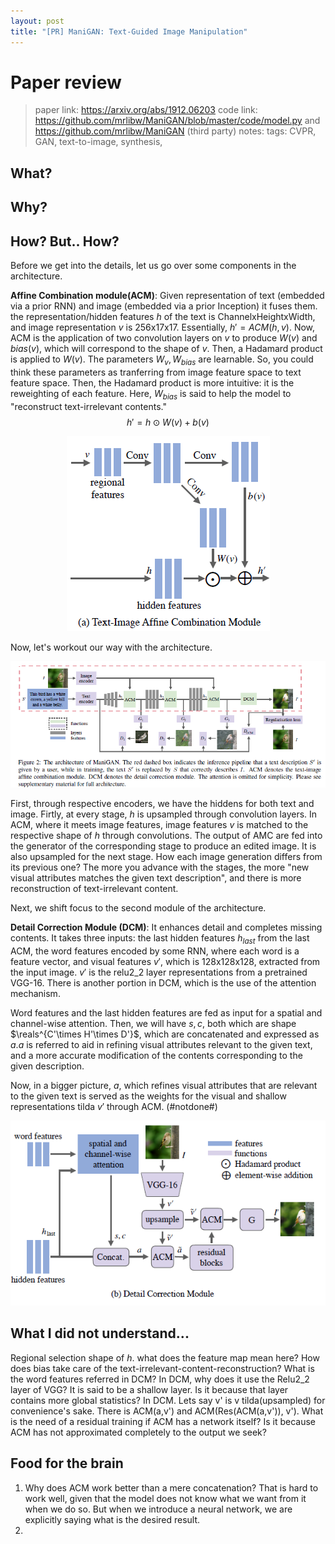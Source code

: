 ```yaml
---
layout: post
title: "[PR] ManiGAN: Text-Guided Image Manipulation"
---
```


# Paper review
>paper link: https://arxiv.org/abs/1912.06203
>code link: https://github.com/mrlibw/ManiGAN/blob/master/code/model.py and https://github.com/mrlibw/ManiGAN (third party)
>notes: 
>tags: CVPR, GAN,  text-to-image, synthesis, 

## What?

## Why?

## How? But.. How?
Before we get into the details, let us go over some components in the architecture.  

**Affine Combination module(ACM)**: Given representation of text (embedded via a prior RNN) and image (embedded via a prior Inception) it fuses them. the representation/hidden features $h$ of the text is ChannelxHeightxWidth, and image representation $v$ is 256x17x17. Essentially, $h' = ACM(h,v)$. Now, ACM is the application of two convolution layers on $v$ to produce $W(v)$ and $bias(v)$, which will correspond to the shape of $v$. Then, a Hadamard product is applied to $W(v)$. The parameters $W_v, W_{bias}$ are learnable. So, you could think these parameters as tranferring from image feature space to text feature space. Then, the Hadamard product is more intuitive: it is the reweighting of each feature. Here, $W_{bias}$ is said to help the model to "reconstruct text-irrelevant contents."
$$h' = h\odot W(v)+b(v)$$
<p align="center">
  <img src="/assets/ManiGAN_ACM.png" />
</p>
Now, let's workout our way with the architecture.   
<p align="center">
  <img src="/assets/ManiGAN_architecture.png" />
</p> 

First, through respective encoders, we have the hiddens for both text and image. Firtly, at every stage, $h$ is upsampled through convolution layers. In ACM, where it meets image features, image features $v$ is matched to the respective shape of $h$ through convolutions. The output of AMC are fed into the generator of the corresponding stage to produce an edited image. It is also upsampled for the next stage. How each image generation differs from its previous one? The more you advance with the stages, the more "new visual attributes matches the given text description", and there is more reconstruction of text-irrelevant content. 

Next, we shift focus to the second module of the architecture.

**Detail Correction Module (DCM)**: It enhances detail and completes missing contents. It takes three inputs: the last hidden features $h_{last}$ from the last ACM, the word features encoded by some RNN, where each word is a feature vector, and visual features $v'$, which is 128x128x128, extracted from the input image. $v'$ is the relu2_2 layer representations from a pretrained VGG-16. There is another portion in DCM, which is the use of the attention mechanism.  

Word features and the last hidden features are fed as input for a spatial and channel-wise attention. Then, we will have $s, c$, both which are shape $\reals^{C'\times H'\times D'}$, which are concatenated and expressed as $a$.$a$ is referred to aid in refining visual attributes relevant to the given text, and a more accurate modification of the contents corresponding to the given description.

Now, in a bigger picture, $a$, which refines visual attributes that are relevant to the given text is served as the weights for the visual and shallow representations tilda $v'$ through ACM. (#notdone#)

<p align="center">
  <img src="/assets/ManiGAN_DCM.png" />
</p>

## What I did not understand...
Regional selection
shape of $h$. what does the feature map mean here?
How does bias take care of the text-irrelevant-content-reconstruction?
What is the word features referred in DCM?
In DCM, why does it use the Relu2_2 layer of VGG? It is said to be a shallow layer. Is it because that layer contains more global statistics?
In DCM. Lets say v' is v tilda(upsampled) for convenience's sake. There is ACM(a,v') and ACM(Res(ACM(a,v')), v'). What is the need of a residual training if ACM has a network itself? Is it because ACM has not approximated completely to the output we seek?
## Food for the brain
1. Why does ACM work better than a mere concatenation? That is hard to work well, given that the model does not know what we want from it when we do so. But when we introduce a neural network, we are explicitly saying what is the desired result.
2. 
